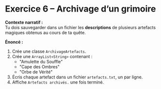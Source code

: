 # Exercice 6 – Archivage d’un grimoire

**Contexte narratif :**  
Tu dois sauvegarder dans un fichier les **descriptions** de plusieurs artefacts magiques obtenus au cours de ta quête.

**Énoncé :**  
1. Crée une classe `ArchivageArtefacts`.  
2. Crée une `ArrayList<String>` contenant :
   - "Amulette du Souffle"
   - "Cape des Ombres"
   - "Orbe de Vérité"
3. Écris chaque artefact dans un fichier `artefacts.txt`, un par ligne.
4. Affiche `Artefacts archivés.` une fois terminé.

